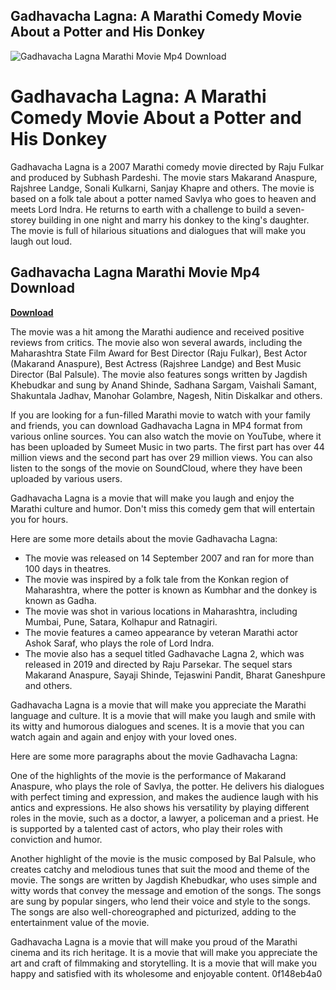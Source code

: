 ## Gadhavacha Lagna: A Marathi Comedy Movie About a Potter and His Donkey

 
![Gadhavacha Lagna Marathi Movie Mp4 Download](https://encrypted-tbn2.gstatic.com/images?q=tbn:ANd9GcQYd6QZI_r2Jai1Hfi2q15LbCh41WjuS3SWUibvvkGBvJeCawZlvrk1ovZi)

 
# Gadhavacha Lagna: A Marathi Comedy Movie About a Potter and His Donkey
 
Gadhavacha Lagna is a 2007 Marathi comedy movie directed by Raju Fulkar and produced by Subhash Pardeshi. The movie stars Makarand Anaspure, Rajshree Landge, Sonali Kulkarni, Sanjay Khapre and others. The movie is based on a folk tale about a potter named Savlya who goes to heaven and meets Lord Indra. He returns to earth with a challenge to build a seven-storey building in one night and marry his donkey to the king's daughter. The movie is full of hilarious situations and dialogues that will make you laugh out loud.
 
## Gadhavacha Lagna Marathi Movie Mp4 Download


[**Download**](https://www.google.com/url?q=https%3A%2F%2Fblltly.com%2F2tKDyI&sa=D&sntz=1&usg=AOvVaw1fx0bwYC51tMTr0lYh-Voh)

 
The movie was a hit among the Marathi audience and received positive reviews from critics. The movie also won several awards, including the Maharashtra State Film Award for Best Director (Raju Fulkar), Best Actor (Makarand Anaspure), Best Actress (Rajshree Landge) and Best Music Director (Bal Palsule). The movie also features songs written by Jagdish Khebudkar and sung by Anand Shinde, Sadhana Sargam, Vaishali Samant, Shakuntala Jadhav, Manohar Golambre, Nagesh, Nitin Diskalkar and others.
 
If you are looking for a fun-filled Marathi movie to watch with your family and friends, you can download Gadhavacha Lagna in MP4 format from various online sources. You can also watch the movie on YouTube, where it has been uploaded by Sumeet Music in two parts. The first part has over 44 million views and the second part has over 29 million views. You can also listen to the songs of the movie on SoundCloud, where they have been uploaded by various users.
 
Gadhavacha Lagna is a movie that will make you laugh and enjoy the Marathi culture and humor. Don't miss this comedy gem that will entertain you for hours.

Here are some more details about the movie Gadhavacha Lagna:
 
- The movie was released on 14 September 2007 and ran for more than 100 days in theatres.
- The movie was inspired by a folk tale from the Konkan region of Maharashtra, where the potter is known as Kumbhar and the donkey is known as Gadha.
- The movie was shot in various locations in Maharashtra, including Mumbai, Pune, Satara, Kolhapur and Ratnagiri.
- The movie features a cameo appearance by veteran Marathi actor Ashok Saraf, who plays the role of Lord Indra.
- The movie also has a sequel titled Gadhavache Lagna 2, which was released in 2019 and directed by Raju Parsekar. The sequel stars Makarand Anaspure, Sayaji Shinde, Tejaswini Pandit, Bharat Ganeshpure and others.

Gadhavacha Lagna is a movie that will make you appreciate the Marathi language and culture. It is a movie that will make you laugh and smile with its witty and humorous dialogues and scenes. It is a movie that you can watch again and again and enjoy with your loved ones.

Here are some more paragraphs about the movie Gadhavacha Lagna:
 
One of the highlights of the movie is the performance of Makarand Anaspure, who plays the role of Savlya, the potter. He delivers his dialogues with perfect timing and expression, and makes the audience laugh with his antics and expressions. He also shows his versatility by playing different roles in the movie, such as a doctor, a lawyer, a policeman and a priest. He is supported by a talented cast of actors, who play their roles with conviction and humor.
 
Another highlight of the movie is the music composed by Bal Palsule, who creates catchy and melodious tunes that suit the mood and theme of the movie. The songs are written by Jagdish Khebudkar, who uses simple and witty words that convey the message and emotion of the songs. The songs are sung by popular singers, who lend their voice and style to the songs. The songs are also well-choreographed and picturized, adding to the entertainment value of the movie.
 
Gadhavacha Lagna is a movie that will make you proud of the Marathi cinema and its rich heritage. It is a movie that will make you appreciate the art and craft of filmmaking and storytelling. It is a movie that will make you happy and satisfied with its wholesome and enjoyable content.
 0f148eb4a0
